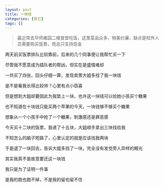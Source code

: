 ```yaml
---
layout: post
title: 一块钱
categories: [其它]
tags: []
---
```



> 最近常去华师雍园二楼食堂吃饭，这里菜品众多，物美价廉，缺点是校外人员需要购买饭票，而且只支持现金

两天前买饭票排队比较靠前，后来的几个同事便让我帮忙买一下

尽管我不愿意成为插队者的帮凶，但实在是盛情难却

一共买了四张，回头仔细一算，发现卖票大姐多找了我一块钱

是不是看我长得比较帅？心里有点小窃喜

但是想到大姐却要因此为我垫上一块，也许这一块钱可以给她小孩买个糖果

也不知道在十块钱只能买两个苹果的今天，一块钱够不够买个糖果

想象从一个小孩手中抢了一个糖果，刺激感还是罪恶感

今天买十二块的饭票，我递了十五块，大姐顺手拿出三块找给我

不知怎么的脑子短路了，心里认定的就是应该找我两块

于是退了一块回去，告诉大姐多找了一块，完全没有发觉旁人异样的眼光

其实我真不是故意要还这一块钱

我只是为了证明一件事

是我的跑也跑不掉，不是我的留也留不住